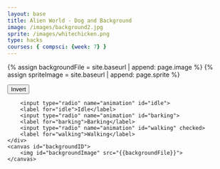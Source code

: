 ```yaml
---
layout: base
title: Alien World - Dog and Background
image: /images/background2.jpg
sprite: /images/whitechicken.png
type: hacks
courses: { compsci: {week: 7} }
---
```


<!-- Liquid code, run by Jekyll, used to define location of asset(s) -->
{% assign backgroundFile = site.baseurl | append: page.image %}
{% assign spriteImage = site.baseurl | append: page.sprite %}

<style>
    #controls {
        position: relative;
        z-index: 2; /* Ensure the controls are on top of the dog canvas */
    }

    /* Style the dog canvas to be the same size as the viewport */
    #dogCanvas {
        position: absolute;
        top: 0;
        left: 0;
        width: 100%;
        height: 100%;
        z-index: 0; /* Place it below the background */
    }
</style>

<!-- Prepare DOM elements -->
<!-- Wrap both the dog canvas and controls in a container div -->
<div id="canvasContainer">
    <div id="controls"> <!-- Controls -->
        <button id="toggleCanvasEffect">Invert</button>

        <input type="radio" name="animation" id="idle">
        <label for="idle">Idle</label>
        <input type="radio" name="animation" id="barking">
        <label for="barking">Barking</label>
        <input type="radio" name="animation" id="walking" checked>
        <label for="walking">Walking</label>
    </div>
    <canvas id="backgroundID">
        <img id="backgroundImage" src="{{backgroundFile}}">
    </canvas>
</div>

<script>
/* Background part of Game
 * scrolling 
*/
// Prepare Background Image
const backgroundImg = new Image();
backgroundImg.src = '{{backgroundFile}}';  // Jekyll/Liquid puts filename here

// Prepare Sprite Image
const dogImg = new Image();
dogImg.src = '{{spriteImage}}';

// Prepare Canvas
const canvas = document.getElementById("backgroundID");
const ctx = canvas.getContext('2d');

// Dog animation part
const dogCanvas = document.createElement("canvas");
const dogCtx = dogCanvas.getContext("2d");

// Prepare Window extents related to viewport
const maxWidth = window.innerWidth;
const maxHeight = window.innerHeight;

backgroundImg.onload = function () {
    // Setup background constants from background image
    const WIDTH = backgroundImg.width;  // Image() width (meta data)
    const HEIGHT = backgroundImg.height; // Image() height
    const ASPECT_RATIO = WIDTH / HEIGHT;
    const ADJUST = 1.42 // visual layer adjust, use "1"" for a perfect loop 

    // Set Dimensions to match the image width
    const canvasWidth = maxWidth;
    const canvasHeight = canvasWidth / ASPECT_RATIO;  // height is oriented by width
    const canvasLeft = 0; // Start image from the left edge horizontally
    const canvasTop = (maxHeight - canvasHeight) / 2;  // center image vertically

    // Set Style properties for the background canvas
    canvas.width = WIDTH / ADJUST;
    canvas.height = HEIGHT / ADJUST;
    canvas.style.width = `${canvasWidth}px`;
    canvas.style.height = `${canvasHeight}px`;
    canvas.style.position = 'absolute';
    canvas.style.left = `${canvasLeft}px`;
    canvas.style.top = `${canvasTop}px`;

    // Game speed is a common game variable
    var gameSpeed = 2;

    // Layer is set up to support Parallax, multiple layers
    class Layer {
        constructor(image, speedRatio) {
            this.x = 0;
            this.y = 0;
            this.width = WIDTH;
            this.height = HEIGHT;
            this.image = image;
            this.speedRatio = speedRatio;
            this.speed = gameSpeed * this.speedRatio;
            this.frame = 0;
        }
        update() {
            this.x = (this.x - this.speed) % this.width;
        }
        draw() {
            ctx.drawImage(this.image, this.x, this.y);
            ctx.drawImage(this.image, this.x + this.width, this.y);
        }
    }

    // Setup Dog sprite constraints
    const SPRITE_WIDTH = 160;  // matches sprite pixel width
    const SPRITE_HEIGHT = 144; // matches sprite pixel height
    const SPRITE_FRAMES = 48;  // matches number of frames per sprite row; this code assumes each row is the same
    const SPRITE_SCALE = 1;  // controls the size of the sprite on the canvas

    class Dog extends Layer {
        constructor(image, speedRatio) {
            super(image, speedRatio);
            this.minFrame = 0;
            this.maxFrame = SPRITE_FRAMES;
            this.frameX = 0;
            this.frameY = 2;  // walking as default
            this.dogX = canvasWidth; // Initialize the dog's x position to the right edge of the canvas
        }
    
        update() {
            if (this.frameY == 2) {
                this.dogX -= this.speed;  // Move the dog to the left
                // Check if the dog has moved off the left edge of the canvas
                if (this.dogX < -dogCanvas.width) {
                    this.dogX = canvasWidth; // Reset the dog's x position to the right edge
                }
            }
            // Update frameX of the object
            if (this.frameX < this.maxFrame) {
                this.frameX++;
            } else {
                this.frameX = 0;
            }
        }
    
        // Draw dog object
        draw() {
            // Set fixed dimensions and position for the dogCanvas
            dogCanvas.width = SPRITE_WIDTH * SPRITE_SCALE;
            dogCanvas.height = SPRITE_HEIGHT * SPRITE_SCALE;
            dogCanvas.style.width = `${dogCanvas.width}px`;
            dogCanvas.style.height = `${dogCanvas.height}px`;
            dogCanvas.style.position = 'absolute';
            dogCanvas.style.left = `${this.dogX}px`; // Set the dog's left position based on its x-coordinate
            dogCanvas.style.top = `${canvasHeight}px`;
    
            dogCtx.drawImage(
                this.image,
                this.frameX * SPRITE_WIDTH,
                this.frameY * SPRITE_HEIGHT,
                SPRITE_WIDTH,
                SPRITE_HEIGHT,
                0,
                0,
                dogCanvas.width,
                dogCanvas.height
            );
        }
    }
    

    // Background object
    var backgroundObj = new Layer(backgroundImg, 0.2);
    var dogObj = new Dog(dogImg, 0.5);

    // Append the dog canvas to the body
    document.body.appendChild(dogCanvas);

    // Animation loop
    function animation() {
        backgroundObj.update();
        backgroundObj.draw();

        dogObj.update();
        dogObj.draw();

        requestAnimationFrame(animation);  // cycle animation, recursion
    }

    // Start animation process
    animation();

    /* Toggle "canvas filter property" 
    * look in _sass/minima/dark-mode.scss
    */
    var isFilterEnabled = true;
    const defaultFilter = getComputedStyle(document.documentElement).getPropertyValue('--default-canvas-filter');
    toggleCanvasEffect.addEventListener("click", function () {
        if (isFilterEnabled) {
            canvas.style.filter = "none";  // remove filter
            dogCanvas.style.filter = "none";
        } else {
            canvas.style.filter = defaultFilter; // Apply the default filter value
            dogCanvas.style.filter = defaultFilter; 
        }

        isFilterEnabled = !isFilterEnabled;  // switch boolean value
    });
    /* Control "dog action" 
     * changes y value, the row in sprite
    */
    // update frameY of dog object, action from idle, bark, walk radio control
    const controls = document.getElementById('controls');
    controls.addEventListener('click', function (event) {
        if (event.target.tagName === 'INPUT') {
            const selectedAnimation = event.target.id;
            switch (selectedAnimation) {
                case 'idle':
                    dogObj.frameY = 0;
                    break;
                case 'barking':
                    dogObj.frameY = 1;
                    break;
                case 'walking':
                    dogObj.frameY = 2;
                    break;
                default:
                    break;
            }
        }
    });
};
</script>